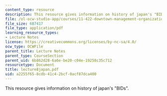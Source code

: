 ```yaml
---
content_type: resource
description: This resource gives information on history of japan's "BIDs".
file: /ol-ocw-studio-app/courses/11-422-downtown-management-organizations-fall-2006/a2255f658cdb41c42bcf0acf87dca400_lecture8japan.pdf
file_size: 687417
file_type: application/pdf
learning_resource_types:
- Lecture Notes
license: https://creativecommons.org/licenses/by-nc-sa/4.0/
ocw_type: OCWFile
parent_title: Lecture Notes
parent_type: CourseSection
parent_uid: 6b862d28-6a6e-be20-c04e-19258c35c712
resourcetype: Document
title: lecture8japan.pdf
uid: a2255f65-8cdb-41c4-2bcf-0acf87dca400
---
```

This resource gives information on history of japan's "BIDs".
